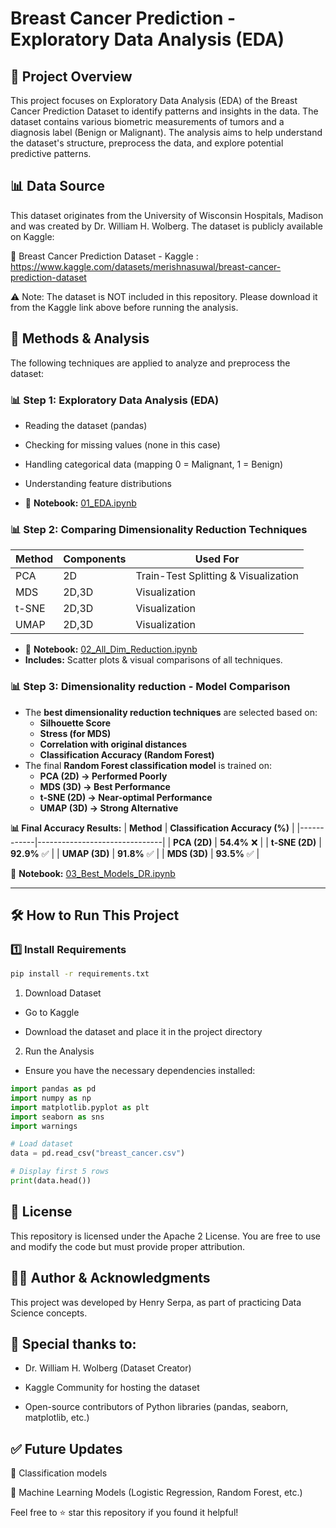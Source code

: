 # Breast Cancer Prediction - Exploratory Data Analysis (EDA)

## 📌 Project Overview

This project focuses on Exploratory Data Analysis (EDA) of the Breast Cancer Prediction Dataset to identify patterns and insights in the data. The dataset contains various biometric measurements of tumors and a diagnosis label (Benign or Malignant). The analysis aims to help understand the dataset's structure, preprocess the data, and explore potential predictive patterns.

## 📊 Data Source

This dataset originates from the University of Wisconsin Hospitals, Madison and was created by Dr. William H. Wolberg. The dataset is publicly available on Kaggle:

🔗 Breast Cancer Prediction Dataset - Kaggle : https://www.kaggle.com/datasets/merishnasuwal/breast-cancer-prediction-dataset

⚠️ Note: The dataset is NOT included in this repository. Please download it from the Kaggle link above before running the analysis.

## 🔬 Methods & Analysis

The following techniques are applied to analyze and preprocess the dataset:

### 📊 Step 1: Exploratory Data Analysis (EDA)

- Reading the dataset (pandas)

- Checking for missing values (none in this case)

- Handling categorical data (mapping 0 = Malignant, 1 = Benign)

- Understanding feature distributions

- 📍 **Notebook:** [01_EDA.ipynb](notebooks/01_EDA.ipynb)

### 📊 Step 2: Comparing Dimensionality Reduction Techniques

| **Method** | **Components** | **Used For** |
|------------|--------------|--------------|
| PCA | 2D | Train-Test Splitting & Visualization |
| MDS | 2D,3D | Visualization |
| t-SNE | 2D,3D | Visualization |
| UMAP | 2D,3D | Visualization |

- 📍 **Notebook:** [02_All_Dim_Reduction.ipynb](notebooks/02_All_Dim_Reduction.ipynb)
- **Includes:** Scatter plots & visual comparisons of all techniques.

### 📊 Step 3: Dimensionality reduction - Model Comparison

- The **best dimensionality reduction techniques** are selected based on:
  - **Silhouette Score**
  - **Stress (for MDS)**
  - **Correlation with original distances**
  - **Classification Accuracy (Random Forest)**
- The final **Random Forest classification model** is trained on:
  - **PCA (2D) → Performed Poorly**
  - **MDS (3D) → Best Performance**
  - **t-SNE (2D) → Near-optimal Performance**
  - **UMAP (3D) → Strong Alternative**

**📊 Final Accuracy Results:**
| **Method** | **Classification Accuracy (%)** |
|------------|-------------------------------|
| **PCA (2D)** | **54.4%** ❌ |
| **t-SNE (2D)** | **92.9%** ✅ |
| **UMAP (3D)** | **91.8%** ✅ |
| **MDS (3D)** | **93.5%** ✅ |

📍 **Notebook:** [03_Best_Models_DR.ipynb](notebooks/03_Best_Models_DR.ipynb)

---

## **🛠 How to Run This Project**

### **1️⃣ Install Requirements**

```bash
pip install -r requirements.txt
```



1. Download Dataset

- Go to Kaggle

- Download the dataset and place it in the project directory

2. Run the Analysis

- Ensure you have the necessary dependencies installed:

```python
import pandas as pd
import numpy as np
import matplotlib.pyplot as plt
import seaborn as sns
import warnings

# Load dataset
data = pd.read_csv("breast_cancer.csv")

# Display first 5 rows
print(data.head())
```

## 📜 License

This repository is licensed under the Apache 2 License. You are free to use and modify the code but must provide proper attribution.

## 👨‍💻 Author & Acknowledgments

This project was developed by Henry Serpa, as part of practicing Data Science concepts.

## 🙏 Special thanks to:

- Dr. William H. Wolberg (Dataset Creator)

- Kaggle Community for hosting the dataset

- Open-source contributors of Python libraries (pandas, seaborn, matplotlib, etc.)

## ✅ Future Updates

📌 Classification models

📌 Machine Learning Models (Logistic Regression, Random Forest, etc.)

Feel free to ⭐ star this repository if you found it helpful!


